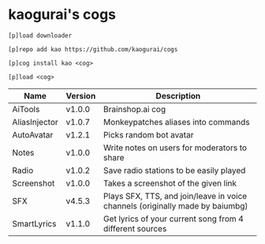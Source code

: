 # kaogurai's cogs

```
[p]load downloader

[p]repo add kao https://github.com/kaogurai/cogs

[p]cog install kao <cog>

[p]load <cog>
```

| Name | Version | Description |
|----------|--------|---------------------|
| AiTools  | v1.0.0 | Brainshop.ai cog |
| AliasInjector  | v1.0.7 | Monkeypatches aliases into commands |
| AutoAvatar | v1.2.1 | Picks random bot avatar |
| Notes    | v1.0.0 | Write notes on users for moderators to share |
| Radio | v1.0.2 | Save radio stations to be easily played |
| Screenshot | v1.0.0 | Takes a screenshot of the given link |
| SFX | v4.5.3 | Plays SFX, TTS, and join/leave in voice channels (originally made by baiumbg) |
| SmartLyrics | v1.1.0 | Get lyrics of your current song from 4 different sources |

